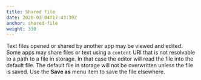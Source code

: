 ```yaml
---
title: Shared File
date: 2020-03-04T17:43:39Z
anchor: shared-file
weight: 330
---
```


Text files opened or shared by another app may be viewed and
edited. Some apps may share files or text using a `content` URI that
is not resolvable to a path to a file in storage. In that case the
editor will read the file into the default file. The default file in
storage will not be overwritten unless the file is saved. Use the
**Save as** menu item to save the file elsewhere.
